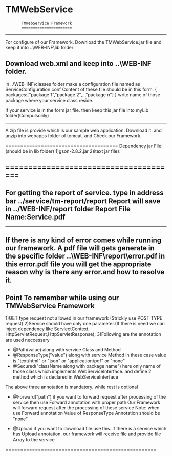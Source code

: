 # TMWebService

           TMWebService Framework
           ======================
-------------------------------------
For configure of our Framework.
Download the TMWebService.jar file and 
keep it into ..\WEB-INF\lib folder

Download web.xml and keep into
..\WEB-INF folder.
-----------------------------------
in ..\WEB-INF\classes folder
make a configuration file
named as ServiceConfiguration.conf
Content of these file should be 
in this form.
{
packages:["package 1","package 2",..,"package n"]
}
write name of those package where your service
class reside.

If your service is in the form jar file.
then keep this jar file into myLib folder(Compulsorily)

-----------------------------------
A zip file is provide which is our sample 
web application. Download it. and unzip into 
webapps folder of tomcat.
and Check our Framework.

======================================
Dependency jar File:(should be in lib folder)
1)gson-2.8.2.jar
2)itext jar files	

======================================
--------------------------------------
For getting the report of service.
type in address bar ../service/tm-report/report 
Report will save in ../WEB-INF/report folder
Report File Name:Service.pdf
--------------------------------------
----------------------------------------------------
If there is any kind of error comes while running
our framework. A pdf file will gets generate in the
specific folder ..\WEB-INF\report\error.pdf
in this error.pdf file you will get the appropriate 
reason why is there any error.and how to resolve it.
-----------------------------------------------------
Point To remember while using our TMWebService Framework
--------------------------------------------------------
1)GET type request not allowed in our framework
  (Strickly use POST TYPE request)
2)Service should have only one parameter.(If there is 
   need we can inject dependency like ServlectContext,
   HttpServletRequest,HttpServletResponse);
3)Following are the annotation are used neccessary
  * @Path(value) along with service Class and Method
  * @ResponseType("value") along with service Method
     in these case value is "text/html" or "json" or 
     "application/pdf" or "none"
  * @Secured("className along with package name")
     here only name of those class which implements
     WebServiceInterface. and define 2 method which 
     is declared in WebServiceInterface

  The above three annotation is mandatory.
  while rest is optional
  
  * @Forward("path")
    if you want to forward request after processing 
    of the service then use Forward annotation with
    proper path.Our Framework will forward request 
    after the processing of these service
    Note: when use Forward annotation Value of 
    ResponseType Annotation should be "none"
    
  * @Upload 
    if you want to download file.use this.
    if there is a service which has Upload annotation.
    our framework will receive file and provide
    file Array to the service


===================================================
